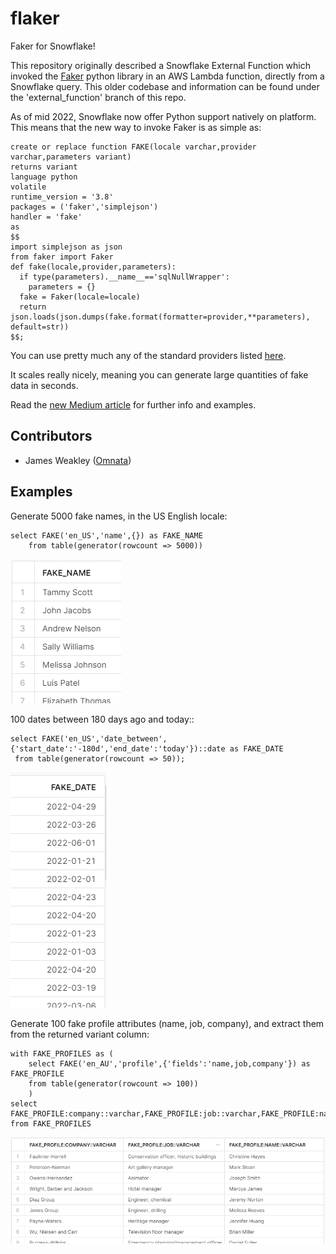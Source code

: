 # flaker
Faker for Snowflake!

This repository originally described a Snowflake External Function which invoked the [Faker](https://github.com/joke2k/faker) python library in an AWS Lambda function, directly from a Snowflake query. This older codebase and information can be found under the 'external_function' branch of this repo.

As of mid 2022, Snowflake now offer Python support natively on platform. This means that the new way to invoke Faker is as simple as:
```
create or replace function FAKE(locale varchar,provider varchar,parameters variant)
returns variant
language python
volatile
runtime_version = '3.8'
packages = ('faker','simplejson')
handler = 'fake'
as
$$
import simplejson as json
from faker import Faker
def fake(locale,provider,parameters):
  if type(parameters).__name__=='sqlNullWrapper':
    parameters = {}
  fake = Faker(locale=locale)
  return json.loads(json.dumps(fake.format(formatter=provider,**parameters), default=str))
$$;

```

You can use pretty much any of the standard providers listed [here](https://faker.readthedocs.io/en/master/providers.html).

It scales really nicely, meaning you can generate large quantities of fake data in seconds.

Read the [new Medium article](https://medium.com/snowflake/dc5e65225a13) for further info and examples.

## Contributors

- James Weakley ([Omnata](https://omnata.com))


## Examples

Generate 5000 fake names, in the US English locale:
```
select FAKE('en_US','name',{}) as FAKE_NAME
    from table(generator(rowcount => 5000))
```
![fake names example](/example_names.png "Example")

100 dates between 180 days ago and today::
```
select FAKE('en_US','date_between',{'start_date':'-180d','end_date':'today'})::date as FAKE_DATE
 from table(generator(rowcount => 50));
```
![fake dates example](/example_dates.png "Example")

Generate 100 fake profile attributes (name, job, company), and extract them from the returned variant column:
```
with FAKE_PROFILES as (
    select FAKE('en_AU','profile',{'fields':'name,job,company'}) as FAKE_PROFILE
    from table(generator(rowcount => 100))
    )
select FAKE_PROFILE:company::varchar,FAKE_PROFILE:job::varchar,FAKE_PROFILE:name::varchar
from FAKE_PROFILES
```
![fake profiles example](/example_profile.png "Example")
